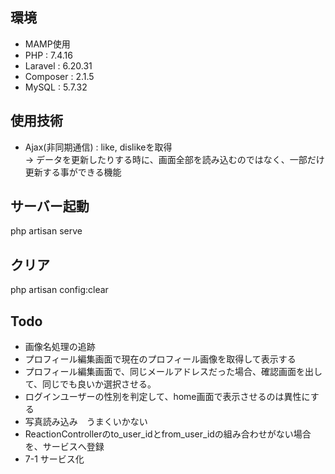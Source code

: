 ## 環境
- MAMP使用
- PHP : 7.4.16
- Laravel : 6.20.31
- Composer : 2.1.5
- MySQL : 5.7.32

## 使用技術
- Ajax(非同期通信) : like, dislikeを取得  
→ データを更新したりする時に、画面全部を読み込むのではなく、一部だけ更新する事ができる機能

## サーバー起動
php artisan serve

## クリア
php artisan config:clear

## Todo
- 画像名処理の追跡
- プロフィール編集画面で現在のプロフィール画像を取得して表示する
- プロフィール編集画面で、同じメールアドレスだった場合、確認画面を出して、同じでも良いか選択させる。
- ログインユーザーの性別を判定して、home画面で表示させるのは異性にする
- 写真読み込み　うまくいかない
- ReactionControllerのto_user_idとfrom_user_idの組み合わせがない場合を、サービスへ登録
- 7-1 サービス化

